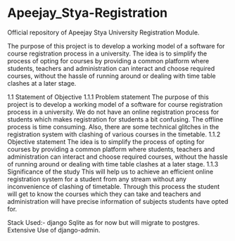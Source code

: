 # Apeejay_Stya-Registration
Official repository of Apeejay Stya University Registration Module.

The purpose of this project is to develop a working model of a software for course registration process in a university. The idea is to simplify the process of opting for courses by providing a common platform where students, teachers and administration can interact and choose required courses, without the hassle of running around or dealing with time table clashes at a later stage.



1.1 Statement of Objective
1.1.1 Problem statement
The purpose of this project is to develop a working model of a software for course registration process in a university. We do not have an online registration process for students which makes registration for students a bit confusing. The offline process is time consuming. Also, there are some technical glitches in the registration system with clashing of various courses in the timetable.
1.1.2 Objective statement
The idea is to simplify the process of opting for courses by providing a common platform where students, teachers and administration can interact and choose required courses, without the hassle of running around or dealing with time table clashes at a later stage.
1.1.3 Significance of the study
This will help us to achieve an efficient online registration system for a student from any stream without any inconvenience of clashing of timetable. Through this process the student will get to know the courses which they can take and teachers and administration will have precise information of subjects students have opted for.


Stack Used:-
django
Sqlite as for now but will migrate to postgres.
Extensive Use of django-admin.
